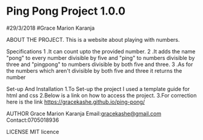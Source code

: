 # Ping Pong Project 1.0.0
#29/3/2018
#Grace Marion Karanja

ABOUT THE PROJECT.
This is a website about playing with numbers.


Specifications
  1 .It can count upto the provided number.
  2 .It adds the name "pong" to every number divisible by five and "ping" to numbers divisible by three and "pingpong" to numbers divisible by both five and three.
  3 .As for the numbers which aren't divisible by both five and three it returns the number

Set-up And Installation
  1.To Set-up the project I used a template guide for html and css
  2.Below is a link on how to access the project.
  3.For correction here is the link https://gracekashe.github.io/ping-pong/

AUTHOR
Grace Marion Karanja
Email:gracekashe@gmail.com
Contact:0705018936

LICENSE
MIT licence
